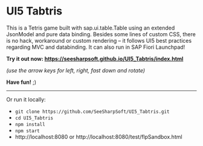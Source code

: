 # UI5 Tabtris

This is a Tetris game built with sap.ui.table.Table using an extended JsonModel and pure data binding.
Besides some lines of custom CSS, there is no hack, workaround or custom rendering – it follows UI5 best practices regarding MVC and databinding.
It can also run in SAP Fiori Launchpad!

**Try it out now: https://seesharpsoft.github.io/UI5_Tabtris/index.html**

_(use the arrow keys for left, right, fast down and rotate)_

**Have fun!** ;)

---

Or run it locally:

- `git clone https://github.com/SeeSharpSoft/UI5_Tabtris.git`
- `cd UI5_Tabtris`
- `npm install`
- `npm start`
- http://localhost:8080 or http://localhost:8080/test/flpSandbox.html


